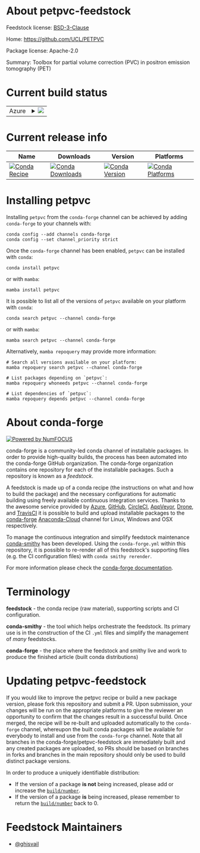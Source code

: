 About petpvc-feedstock
======================

Feedstock license: [BSD-3-Clause](https://github.com/conda-forge/petpvc-feedstock/blob/main/LICENSE.txt)

Home: https://github.com/UCL/PETPVC

Package license: Apache-2.0

Summary: Toolbox for partial volume correction (PVC) in positron emission tomography (PET)

Current build status
====================


<table>
    
  <tr>
    <td>Azure</td>
    <td>
      <details>
        <summary>
          <a href="https://dev.azure.com/conda-forge/feedstock-builds/_build/latest?definitionId=12885&branchName=main">
            <img src="https://dev.azure.com/conda-forge/feedstock-builds/_apis/build/status/petpvc-feedstock?branchName=main">
          </a>
        </summary>
        <table>
          <thead><tr><th>Variant</th><th>Status</th></tr></thead>
          <tbody><tr>
              <td>linux_64</td>
              <td>
                <a href="https://dev.azure.com/conda-forge/feedstock-builds/_build/latest?definitionId=12885&branchName=main">
                  <img src="https://dev.azure.com/conda-forge/feedstock-builds/_apis/build/status/petpvc-feedstock?branchName=main&jobName=linux&configuration=linux%20linux_64_" alt="variant">
                </a>
              </td>
            </tr><tr>
              <td>osx_64</td>
              <td>
                <a href="https://dev.azure.com/conda-forge/feedstock-builds/_build/latest?definitionId=12885&branchName=main">
                  <img src="https://dev.azure.com/conda-forge/feedstock-builds/_apis/build/status/petpvc-feedstock?branchName=main&jobName=osx&configuration=osx%20osx_64_" alt="variant">
                </a>
              </td>
            </tr><tr>
              <td>win_64</td>
              <td>
                <a href="https://dev.azure.com/conda-forge/feedstock-builds/_build/latest?definitionId=12885&branchName=main">
                  <img src="https://dev.azure.com/conda-forge/feedstock-builds/_apis/build/status/petpvc-feedstock?branchName=main&jobName=win&configuration=win%20win_64_" alt="variant">
                </a>
              </td>
            </tr>
          </tbody>
        </table>
      </details>
    </td>
  </tr>
</table>

Current release info
====================

| Name | Downloads | Version | Platforms |
| --- | --- | --- | --- |
| [![Conda Recipe](https://img.shields.io/badge/recipe-petpvc-green.svg)](https://anaconda.org/conda-forge/petpvc) | [![Conda Downloads](https://img.shields.io/conda/dn/conda-forge/petpvc.svg)](https://anaconda.org/conda-forge/petpvc) | [![Conda Version](https://img.shields.io/conda/vn/conda-forge/petpvc.svg)](https://anaconda.org/conda-forge/petpvc) | [![Conda Platforms](https://img.shields.io/conda/pn/conda-forge/petpvc.svg)](https://anaconda.org/conda-forge/petpvc) |

Installing petpvc
=================

Installing `petpvc` from the `conda-forge` channel can be achieved by adding `conda-forge` to your channels with:

```
conda config --add channels conda-forge
conda config --set channel_priority strict
```

Once the `conda-forge` channel has been enabled, `petpvc` can be installed with `conda`:

```
conda install petpvc
```

or with `mamba`:

```
mamba install petpvc
```

It is possible to list all of the versions of `petpvc` available on your platform with `conda`:

```
conda search petpvc --channel conda-forge
```

or with `mamba`:

```
mamba search petpvc --channel conda-forge
```

Alternatively, `mamba repoquery` may provide more information:

```
# Search all versions available on your platform:
mamba repoquery search petpvc --channel conda-forge

# List packages depending on `petpvc`:
mamba repoquery whoneeds petpvc --channel conda-forge

# List dependencies of `petpvc`:
mamba repoquery depends petpvc --channel conda-forge
```


About conda-forge
=================

[![Powered by
NumFOCUS](https://img.shields.io/badge/powered%20by-NumFOCUS-orange.svg?style=flat&colorA=E1523D&colorB=007D8A)](https://numfocus.org)

conda-forge is a community-led conda channel of installable packages.
In order to provide high-quality builds, the process has been automated into the
conda-forge GitHub organization. The conda-forge organization contains one repository
for each of the installable packages. Such a repository is known as a *feedstock*.

A feedstock is made up of a conda recipe (the instructions on what and how to build
the package) and the necessary configurations for automatic building using freely
available continuous integration services. Thanks to the awesome service provided by
[Azure](https://azure.microsoft.com/en-us/services/devops/), [GitHub](https://github.com/),
[CircleCI](https://circleci.com/), [AppVeyor](https://www.appveyor.com/),
[Drone](https://cloud.drone.io/welcome), and [TravisCI](https://travis-ci.com/)
it is possible to build and upload installable packages to the
[conda-forge](https://anaconda.org/conda-forge) [Anaconda-Cloud](https://anaconda.org/)
channel for Linux, Windows and OSX respectively.

To manage the continuous integration and simplify feedstock maintenance
[conda-smithy](https://github.com/conda-forge/conda-smithy) has been developed.
Using the ``conda-forge.yml`` within this repository, it is possible to re-render all of
this feedstock's supporting files (e.g. the CI configuration files) with ``conda smithy rerender``.

For more information please check the [conda-forge documentation](https://conda-forge.org/docs/).

Terminology
===========

**feedstock** - the conda recipe (raw material), supporting scripts and CI configuration.

**conda-smithy** - the tool which helps orchestrate the feedstock.
                   Its primary use is in the construction of the CI ``.yml`` files
                   and simplify the management of *many* feedstocks.

**conda-forge** - the place where the feedstock and smithy live and work to
                  produce the finished article (built conda distributions)


Updating petpvc-feedstock
=========================

If you would like to improve the petpvc recipe or build a new
package version, please fork this repository and submit a PR. Upon submission,
your changes will be run on the appropriate platforms to give the reviewer an
opportunity to confirm that the changes result in a successful build. Once
merged, the recipe will be re-built and uploaded automatically to the
`conda-forge` channel, whereupon the built conda packages will be available for
everybody to install and use from the `conda-forge` channel.
Note that all branches in the conda-forge/petpvc-feedstock are
immediately built and any created packages are uploaded, so PRs should be based
on branches in forks and branches in the main repository should only be used to
build distinct package versions.

In order to produce a uniquely identifiable distribution:
 * If the version of a package **is not** being increased, please add or increase
   the [``build/number``](https://docs.conda.io/projects/conda-build/en/latest/resources/define-metadata.html#build-number-and-string).
 * If the version of a package **is** being increased, please remember to return
   the [``build/number``](https://docs.conda.io/projects/conda-build/en/latest/resources/define-metadata.html#build-number-and-string)
   back to 0.

Feedstock Maintainers
=====================

* [@ghisvail](https://github.com/ghisvail/)


